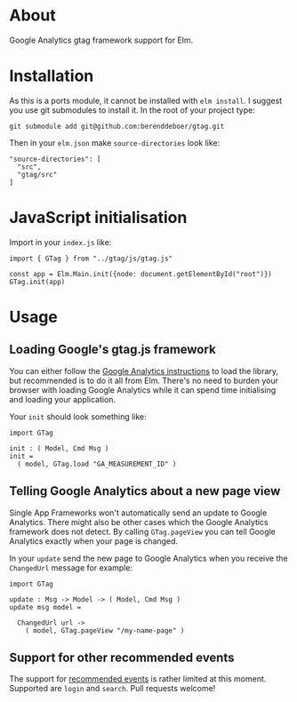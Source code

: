 # About

Google Analytics gtag framework support for Elm.


# Installation

As this is a ports module, it cannot be installed with `elm
install`. I suggest you use git submodules to install it. In the root of your project type:

```
git submodule add git@github.com:berenddeboer/gtag.git
```

Then in your `elm.json` make `source-directories` look like:

```
"source-directories": [
  "src",
  "gtag/src"
]
```

# JavaScript initialisation

Import in your `index.js` like:

```
import { GTag } from "../gtag/js/gtag.js"

const app = Elm.Main.init({node: document.getElementById("root")})
GTag.init(app)
```


# Usage

## Loading Google's gtag.js framework

You can either follow the [Google Analytics
instructions](https://developers.google.com/analytics/devguides/collection/gtagjs)
to load the library, but recommended is to do it all from Elm. There's
no need to burden your browser with loading Google Analytics while it
can spend time initialising and loading your application.

Your `init` should look something like:

```
import GTag

init : ( Model, Cmd Msg )
init =
  ( model, GTag.load "GA_MEASUREMENT_ID" )
```


## Telling Google Analytics about a new page view

Single App Frameworks won't automatically send an update to Google
Analytics. There might also be other cases which the Google Analytics
framework does not detect. By calling `GTag.pageView` you can tell
Google Analytics exactly when your page is changed.

In your `update` send the new page to Google Analytics when you
receive the `ChangedUrl` message for example:

```
import GTag

update : Msg -> Model -> ( Model, Cmd Msg )
update msg model =

  ChangedUrl url ->
    ( model, GTag.pageView "/my-name-page" )
```


## Support for other recommended events

The support for [recommended
events](https://developers.google.com/gtagjs/reference/event) is
rather limited at this moment. Supported are `login` and
`search`. Pull requests welcome!
